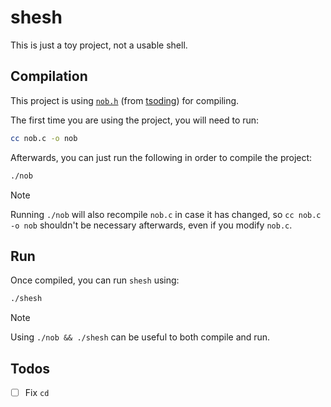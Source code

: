 # shesh

This is just a toy project, not a usable shell.

## Compilation

This project is using [`nob.h`](https://github.com/tsoding/nob.h) (from [tsoding](https://github.com/tsoding)) for compiling.

The first time you are using the project, you will need to run:

```bash
cc nob.c -o nob
```

Afterwards, you can just run the following in order to compile the project:

```bash
./nob
```

> [!NOTE]
> Running `./nob` will also recompile `nob.c` in case it has changed, so `cc nob.c -o nob` shouldn't be necessary afterwards, even if you modify `nob.c`.

## Run

Once compiled, you can run `shesh` using:

```bash
./shesh
```

> [!NOTE]
> Using `./nob && ./shesh` can be useful to both compile and run.

## Todos

- [ ] Fix `cd`
